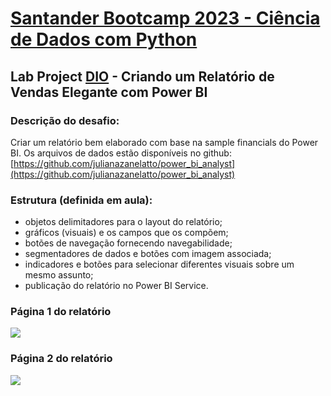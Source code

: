 # [Santander Bootcamp 2023 - Ciência de Dados com Python](https://web.dio.me/track/71477949-f762-43c6-9bf2-9cf3d7f61d4a?tab=about)

## Lab Project [DIO](dio.me/) - Criando um Relatório de Vendas Elegante com Power BI

### Descrição do desafio: 
Criar um relatório bem elaborado com base na sample financials do Power BI. Os arquivos de dados estão disponíveis no github: 
[https://github.com/julianazanelatto/power_bi_analyst](https://github.com/julianazanelatto/power_bi_analyst) 

### Estrutura (definida em aula): 

- objetos delimitadores para o layout do relatório;
- gráficos (visuais) e os campos que os compõem;
- botões de navegação fornecendo navegabilidade;
- segmentadores de dados e botões com imagem associada; 
- indicadores e botões para selecionar diferentes visuais sobre um mesmo assunto;
- publicação do relatório no Power BI Service.

### Página 1 do relatório

<img src="/image/page1.png">

### Página 2 do relatório

<img src="/image/page2.png">

